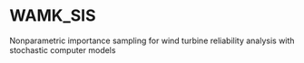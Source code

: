 # WAMK_SIS
Nonparametric importance sampling for wind turbine reliability analysis with stochastic computer models
